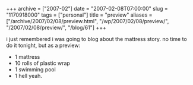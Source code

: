 +++
archive = ["2007-02"]
date = "2007-02-08T07:00:00"
slug = "1170918000"
tags = ["personal"]
title = "preview"
aliases = ["/archive/2007/02/08/preview.html", "/wp/2007/02/08/preview/", "/2007/02/08/preview/", "/blog/61"]
+++

i just remembered i was going to blog about the mattress story. no time to
do it tonight, but as a preview:

- 1 mattress
- 10 rolls of plastic wrap
- 1 swimming pool
- 1 hell yeah.

